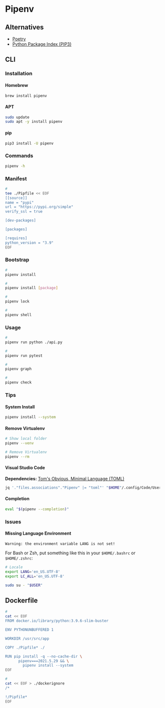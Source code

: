 # Pipenv

## Alternatives

- [Poetry](/poetry.md)
- [Python Package Index (PIP3)](/pip3.md)

## CLI

### Installation

#### Homebrew

```sh
brew install pipenv
```

#### APT

```sh
sudo update
sudo apt -y install pipenv
```

#### pip

```sh
pip3 install -U pipenv
```

### Commands

```sh
pipenv -h
```

### Manifest

```sh
#
tee ./Pipfile << EOF
[[source]]
name = "pypi"
url = "https://pypi.org/simple"
verify_ssl = true

[dev-packages]

[packages]

[requires]
python_version = "3.9"
EOF
```

### Bootstrap

```sh
#
pipenv install

#
pipenv install [package]

#
pipenv lock

#
pipenv shell
```

### Usage

```sh
#
pipenv run python ./api.py

#
pipenv run pytest

#
pipenv graph

#
pipenv check
```

### Tips

#### System Install

```sh
pipenv install --system
```

#### Remove Virtualenv

```sh
# Show local folder
pipenv --venv

# Remove Virtualenv
pipenv --rm
```

#### Visual Studio Code

**Dependencies:** [Tom's Obvious, Minimal Language (TOML)](/toml.md)

```sh
jq '."files.associations"."Pipenv" |= "toml"' "$HOME"/.config/Code/User/settings.json | sponge "$HOME"/.config/Code/User/settings.json
```

#### Completion

```sh
eval "$(pipenv --completion)"
```

### Issues

#### Missing Language Environment

```log
Warning: the environment variable LANG is not set!
```

For Bash or Zsh, put something like this in your `$HOME/.bashrc` or `$HOME/.zshrc`:

```sh
# Locale
export LANG='en_US.UTF-8'
export LC_ALL='en_US.UTF-8'
```

```sh
sudo su - "$USER"
```

## Dockerfile

```sh
#
cat << EOF
FROM docker.io/library/python:3.9.6-slim-buster

ENV PYTHONUNBUFFERED 1

WORKDIR /usr/src/app

COPY ./Pipfile* ./

RUN pip install -q --no-cache-dir \
      pipenv===2021.5.29 && \
        pipenv install --system
EOF

#
cat << EOF > ./dockerignore
/*

!/Pipfile*
EOF
```

<!--
RUN apt-get -qq update && \
    apt-get -qq --no-install-recommends -y install \
      gcc=4:8.3.0-1 && \
        apt-get clean && \
          rm -rf /var/lib/apt/lists/*
-->

<!--
gcc
linux-libc-dev
libc6-dev
-->

<!--
DEBIAN_FRONTEND=noninteractive
-->
